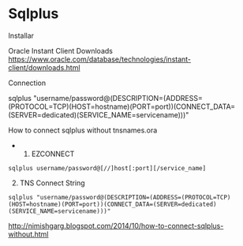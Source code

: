 # Sqlplus


Installar

Oracle Instant Client Downloads
https://www.oracle.com/database/technologies/instant-client/downloads.html


Connection

sqlplus "username/password@(DESCRIPTION=(ADDRESS=(PROTOCOL=TCP)(HOST=hostname)(PORT=port))(CONNECT_DATA=(SERVER=dedicated)(SERVICE_NAME=servicename)))"


How to connect sqlplus without tnsnames.ora 
- 1) EZCONNECT

```
sqlplus username/password@[//]host[:port][/service_name]
```

2) TNS Connect String

```
sqlplus "username/password@(DESCRIPTION=(ADDRESS=(PROTOCOL=TCP)(HOST=hostname)(PORT=port))(CONNECT_DATA=(SERVER=dedicated)(SERVICE_NAME=servicename)))"
```
 
http://nimishgarg.blogspot.com/2014/10/how-to-connect-sqlplus-without.html